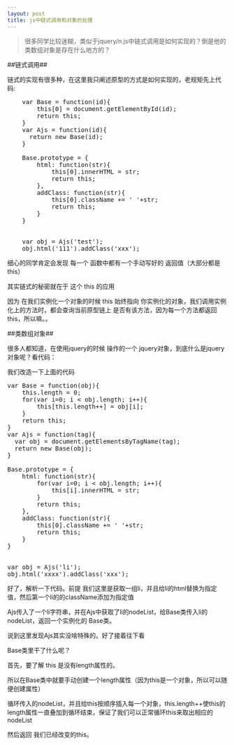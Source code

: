 ```yaml
---
layout: post
title: js中链式调用和对象的处理
---
```


> 很多同学比较迷糊，类似于jquery/n.js中链式调用是如何实现的？倒是他的类数组对象是存在什么地方的？

##链式调用##

链式的实现有很多种，在这里我只阐述原型的方式是如何实现的，老规矩先上代码:

<pre>
	var Base = function(id){
		this[0] = document.getElementById(id);
		return this;	 
	}
	var Ajs = function(id){
	  return new Base(id);
	}
	 
	Base.prototype = {
		html: function(str){
			this[0].innerHTML = str;
			return this;
		},
		addClass: function(str){
			this[0].className += ' '+str;
			return this;
		}
	}
	 
	 
	var obj = Ajs('test');
	obj.html('111').addClass('xxx');
</pre>

细心的同学肯定会发现 每一个 函数中都有一个手动写好的 返回值（大部分都是this）

其实链式的秘密就在于 这个 this 的应用

因为 在我们实例化一个对象的时候 this 始终指向 你实例化的对象，我们调用实例化上的方法时，都会查询当前原型链上 是否有该方法，因为每一个方法都返回this，所以嘛。。

##类数组对象##

很多人都知道，在使用jquery的时候 操作的一个 jquery对象，到底什么是jquery对象呢？看代码：

我们改造一下上面的代码

<pre>
var Base = function(obj){
	this.length = 0;
	for(var i=0; i &lt; obj.length; i++){
		this[this.length++] = obj[i];
	}
	return this;	 
}
var Ajs = function(tag){	  
  var obj = document.getElementsByTagName(tag);
  return new Base(obj);
}
 
Base.prototype = {
	html: function(str){
		for(var i=0; i &lt; obj.length; i++){
			this[i].innerHTML = str;
		}
		return this;
	},
	addClass: function(str){
		this[0].className += ' '+str;
		return this;
	}
}
 
 
var obj = Ajs('li');
obj.html('xxxx').addClass('xxx');
</pre>

好了，解析一下代码。前提 我们这里是获取一组li，并且给li的html替换为指定值，然后第一个li的的className添加为指定值

Ajs传入了一个li字符串，并在Ajs中获取了li的nodeList，给Base类传入li的nodeList，返回一个实例化的 Base类。

说到这里发现Ajs其实没啥特殊的。好了接着往下看

Base类里干了什么呢？

首先，要了解 this 是没有length属性的。

所以在Base类中就要手动创建一个length属性（因为this是一个对象，所以可以随便创建属性）

循环传入的nodeList，并且给this按顺序插入每一个对象，this.length++使this的length属性一直叠加到循环结束，保证了我们可以正常循环this来取出相应的nodeList

然后返回 我们已经改变的this。
